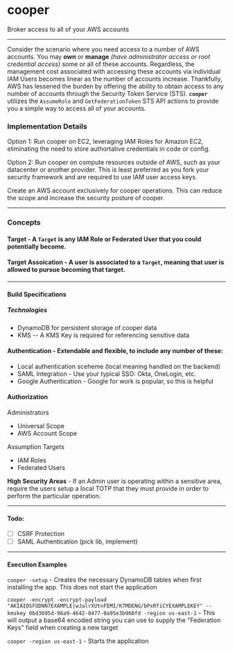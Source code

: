 # cooper
Broker access to all of your AWS accounts

----

Consider the scenario where you need access to a number of AWS accounts. You may **own** or **manage** _(have administrator access or root credential access)_ some or all of these accounts. Regardless, the management cost associated with accessing these accounts via individual IAM Users becomes linear as the number of accounts increase. Thankfully, AWS has lessened the burden by offering the ability to obtain access to any number of accounts through the Security Token Service (STS). **`cooper`** utilizes the `AssumeRole` and `GetFederationToken` STS API actions to provide you a simple way to access all of your accounts.

### Implementation Details

Option 1: Run cooper on EC2, leveraging IAM Roles for Amazon EC2, eliminating the need to store authortative credentials in code or config.

Option 2: Run cooper on compute resources outside of AWS, such as your datacenter or another provider. This is least preferred as you fork your security framework and are required to use IAM user access keys.

Create an AWS account exclusively for cooper operations. This can reduce the scope and increase the security posture of cooper.

----

### Concepts

#### **Target** - A `Target` is any IAM Role or Federated User that you could potentially become.

#### **Target Assoication** - A user is **associated** to a `Target`, meaning that user is allowed to pursue becoming that target.

----

#### Build Specifications

##### Technologies
 - DynamoDB for persistent storage of cooper data
 - KMS -- A KMS Key is required for referencing sensitive data

#### Authentication - Extendable and flexible, to include any number of these:
 - Local authentication sceheme (local meaning handled on the backend)
 - SAML Integration - Use your typical SSO: Okta, OneLogin, etc.
 - Google Authentication - Google for work is popular, so this is helpful 

#### Authorization

Administrators
 - Universal Scope
 - AWS Account Scope
 
Assumption Targets
 - IAM Roles
 - Federated Users
 
**High Security Areas** - If an Admin user is operating within a sensitive area, require the users setup a local TOTP that they must provide in order to perform the particular operation.


----

#### Todo:
- [ ] CSRF Protection
- [ ] SAML Authentication (pick lib, implement)

---

#### Execution Examples

`cooper -setup` - Creates the necessary DynamoDB tables when first installing the app. This does not start the application

`cooper -encrypt -encrypt-payload "AKIAIOSFODNN7EXAMPLE|wJalrXUtnFEMI/K7MDENG/bPxRfiCYEXAMPLEKEY" --kmskey 0bd3695d-96a9-4642-8477-0a95e3b968fd -region us-east-1` - This will output a base64 encoded string you can use to supply the "Federation Keys" field when creating a new target

`cooper -region us-east-1` - Starts the application
